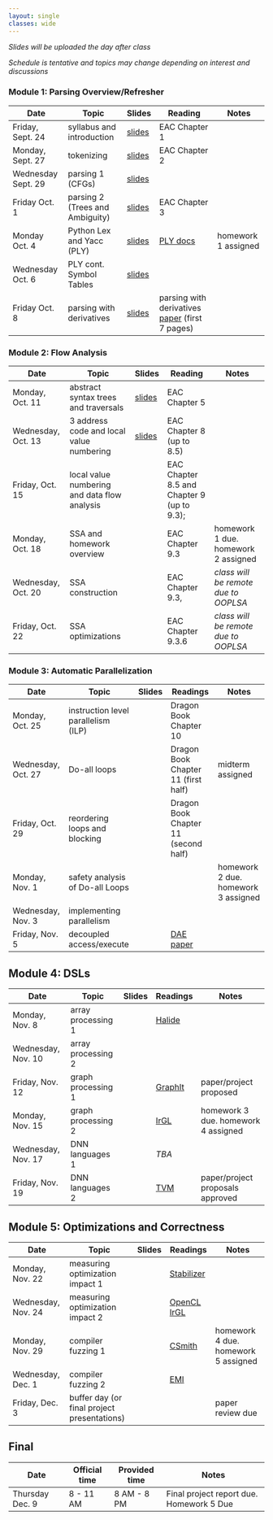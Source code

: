 ```yaml
---
layout: single
classes: wide
---
```


_Slides will be uploaded the day after class_

_Schedule is tentative and topics may change depending on interest and discussions_

### Module 1: Parsing Overview/Refresher

| Date             | Topic    | Slides |   Reading |  Notes 
|------------------|----------|--------|----------------|-
| Friday, Sept. 24     | syllabus and introduction         | [slides](lectures/CSE211Sept24_fa2021.pdf) | EAC Chapter 1 | 
| Monday, Sept. 27     |  tokenizing           | [slides](lectures/CSE211Sept27_fa2021.pdf) | EAC Chapter 2
| Wednesday Sept. 29     | parsing 1 (CFGs)         | [slides](lectures/CSE211Sept29_fa2021.pdf)      | 
| Friday Oct. 1      | parsing 2 (Trees and Ambiguity)         |  [slides](lectures/CSE211Oct1_fa2021.pdf)     | EAC Chapter 3 
| Monday Oct. 4    | Python Lex and Yacc (PLY)        | [slides](lectures/CSE211Oct4_fa2021.pdf)  | [PLY docs](https://www.dabeaz.com/ply/) | homework 1 assigned
| Wednesday Oct. 6 | PLY cont. Symbol Tables | [slides](lectures/CSE211Oct6_fa2021.pdf) | 
| Friday Oct. 8    | parsing with derivatives        | [slides](lectures/CSE211Oct8_fa2021.pdf)  |  parsing with derivatives [paper](https://www.ccs.neu.edu/home/turon/re-deriv.pdf) (first 7 pages) | 

### Module 2: Flow Analysis

| Date             | Topic    | Slides | Reading | Notes
|------------------|----------|--------|----------------|-
| Monday, Oct. 11     | abstract syntax trees and traversals         | [slides](lectures/CSE211Oct11_fa2021.pdf)       |  EAC Chapter 5 
| Wednesday, Oct. 13     |  3 address code and local value numbering        | [slides](lectures/CSE211Oct13_fa2021.pdf)       | EAC Chapter 8 (up to 8.5)
| Friday, Oct. 15     | local value numbering and data flow analysis        |       | EAC Chapter 8.5 and Chapter 9 (up to 9.3); 
| Monday, Oct. 18     | SSA and homework overview |  | EAC Chapter 9.3 | homework 1 due. homework 2 assigned
| Wednesday, Oct. 20    | SSA construction         |       |  EAC Chapter 9.3, | _class will be remote due to OOPLSA_
| Friday, Oct. 22     |   SSA optimizations       |     |  EAC Chapter 9.3.6 | _class will be remote due to OOPLSA_

### Module 3: Automatic Parallelization

| Date             | Topic    | Slides |  Readings | Notes
|------------------|----------|--------|----------------|-
| Monday, Oct. 25   | instruction level parallelism (ILP)  |        | Dragon Book Chapter 10 | 
| Wednesday, Oct. 27     | Do-all loops         |       | Dragon Book Chapter 11 (first half) | midterm assigned
| Friday, Oct. 29     | reordering loops and blocking        |       |  Dragon Book Chapter 11 (second half) | 
| Monday, Nov. 1    | safety analysis of Do-all Loops         |      | | homework 2 due. homework 3 assigned
| Wednesday, Nov. 3   | implementing parallelism         |       | |  
| Friday, Nov. 5   | decoupled access/execute         |        |  [DAE paper](https://courses.cs.washington.edu/courses/cse590g/04sp/Smith-1982-Decoupled-Access-Execute-Computer-Architectures.pdf) 


## Module 4: DSLs

| Date             | Topic    | Slides  | Readings | Notes
|------------------|----------|--------|----------------|- 
| Monday, Nov. 8   | array processing 1 | | [Halide](http://people.csail.mit.edu/jrk/halide-pldi13.pdf)
| Wednesday, Nov. 10    | array processing 2        |        | 
| Friday, Nov. 12    |  graph processing 1        | |[GraphIt](https://dl.acm.org/doi/10.1145/3276491)       | paper/project proposed
| Monday, Nov. 15   | graph processing 2          | | [IrGL](https://cs.rochester.edu/~sree/papers/sree-oopsla2016.pdf)        | homework 3 due. homework 4 assigned 
| Wednesday, Nov. 17    | DNN languages 1         | |   _TBA_    | 
| Friday, Nov. 19    | DNN languages 2       | |   [TVM](https://arxiv.org/abs/1802.04799)    |  paper/project proposals approved

## Module 5: Optimizations and Correctness

| Date             | Topic    | Slides  | Readings | Notes
|------------------|----------|--------|----------------|- 
| Monday, Nov. 22   | measuring optimization impact 1     |        | [Stabilizer](https://people.cs.umass.edu/~emery/pubs/stabilizer-asplos13.pdf) | 
| Wednesday, Nov. 24    | measuring optimization impact 2         |  | [OpenCL IrGL](https://users.soe.ucsc.edu/~tsorensen/files/iiswc2019.pdf)      | 
| Monday, Nov. 29    |  compiler fuzzing 1      | |[CSmith](https://www.cs.utah.edu/~regehr/papers/pldi11-preprint.pdf)     | homework 4 due. homework 5 assigned
| Wednesday, Dec. 1   | compiler fuzzing 2          | | [EMI](https://www.vuminhle.com/pdf/pldi14-emi.pdf) |
| Friday, Dec. 3    | buffer day (or final project presentations)         | |    | paper review due    

## Final


| Date             | Official time    | Provided time | Notes
|------------------|----------|--------|----------------
| Thursday Dec. 9     | 8 - 11 AM    | 8 AM - 8 PM      | Final project report due. Homework 5 Due
